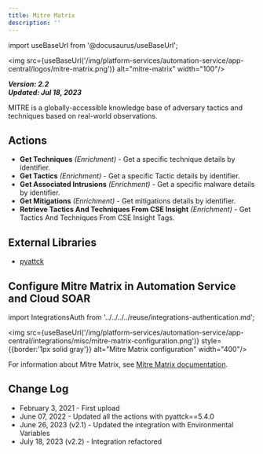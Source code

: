 ```yaml
---
title: Mitre Matrix
description: ''
---
```

import useBaseUrl from '@docusaurus/useBaseUrl';

<img src={useBaseUrl('/img/platform-services/automation-service/app-central/logos/mitre-matrix.png')} alt="mitre-matrix" width="100"/>

***Version: 2.2  
Updated: Jul 18, 2023***

MITRE is a globally-accessible knowledge base of adversary tactics and techniques based on real-world observations. 

## Actions

* **Get Techniques** *(Enrichment)* - Get a specific technique details by identifier.
* **Get Tactics** *(Enrichment)* - Get a specific Tactic details by identifier.
* **Get Associated Intrusions** *(Enrichment)* - Get a specific malware details by identifier.
* **Get Mitigations** *(Enrichment)* - Get mitigations details by identifier.
* **Retrieve Tactics And Techniques From CSE Insight** *(Enrichment)* - Get Tactics And Techniques From CSE Insight Tags.

## External Libraries

* [pyattck](https://github.com/swimlane/pyattck/blob/master/LICENSE.md)

## Configure Mitre Matrix in Automation Service and Cloud SOAR

import IntegrationsAuth from '../../../../reuse/integrations-authentication.md';

<IntegrationsAuth/>

<img src={useBaseUrl('/img/platform-services/automation-service/app-central/integrations/misc/mitre-matrix-configuration.png')} style={{border:'1px solid gray'}} alt="Mitre Matrix configuration" width="400"/>

For information about Mitre Matrix, see [Mitre Matrix documentation](https://attack.mitre.org/).

## Change Log

* February 3, 2021 - First upload
* June 07, 2022 - Updated all the actions with pyattck==5.4.0
* June 26, 2023 (v2.1) - Updated the integration with Environmental Variables
* July 18, 2023 (v2.2) - Integration refactored
